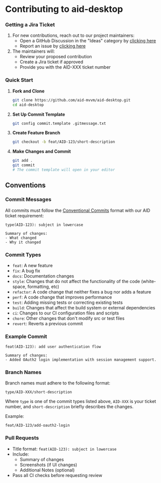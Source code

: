 # Contributing to aid-desktop

### Getting a Jira Ticket

1. For new contributions, reach out to our project maintainers:
   - Open a GitHub Discussion in the "Ideas" category by [clicking here](https://github.com/aid-mvvm/aid-desktop/discussions/categories/ideas)
   - Report an issue by [clicking here](https://github.com/aid-mvvm/aid-desktop/issues/new)
2. The maintainers will:
   - Review your proposed contribution
   - Create a Jira ticket if approved
   - Provide you with the AID-XXX ticket number

### Quick Start

1. **Fork and Clone**
   ```bash
   git clone https://github.com/aid-mvvm/aid-desktop.git
   cd aid-desktop
   ```

2. **Set Up Commit Template**
   ```bash
   git config commit.template .gitmessage.txt
   ```

3. **Create Feature Branch**
   ```bash
   git checkout -b feat/AID-123/short-description
   ```

4. **Make Changes and Commit**
   ```bash
   git add .
   git commit
   # The commit template will open in your editor
   ```

## Conventions

### Commit Messages

All commits must follow the [Conventional Commits](https://www.conventionalcommits.org/en/v1.0.0/) format with our AID ticket requirement:

```
type(AID-123): subject in lowercase

Summary of changes:
- What changed
- Why it changed
```

### Commit Types

- `feat`: A new feature
- `fix`: A bug fix
- `docs`: Documentation changes
- `style`: Changes that do not affect the functionality of the code (white-space, formatting, etc)
- `refactor`: A code change that neither fixes a bug nor adds a feature
- `perf`: A code change that improves performance
- `test`: Adding missing tests or correcting existing tests
- `build`: Changes that affect the build system or external dependencies
- `ci`: Changes to our CI configuration files and scripts
- `chore`: Other changes that don't modify src or test files
- `revert`: Reverts a previous commit

### Example Commit

```
feat(AID-123): add user authentication flow

Summary of changes:
- Added OAuth2 login implementation with session management support.
```

### Branch Names

Branch names must adhere to the following format:
```
type/AID-XXX/short-description
```

Where `type` is one of the commit types listed above, `AID-XXX` is your ticket number, and `short-description` briefly describes the changes.

Example:
```
feat/AID-123/add-oauth2-login
```

### Pull Requests

- Title format: `feat(AID-123): subject in lowercase`
- Include:
  - Summary of changes
  - Screenshots (if UI changes)
  - Additional Notes (optional)
- Pass all CI checks before requesting review 